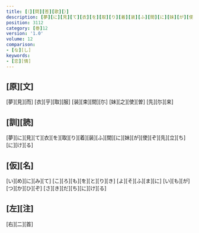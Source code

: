 ```yaml
---
title: [（][問][答][歌][）]
description: [夢][に][見][て][衣][を][取][り][着][装][ふ][間][に][妹][が][使][ぞ][先][立][ち][に][け][る]
position: 3112
category: [巻]12
version: '1.0'
volume: 12
comparison:
- [な][し]
keywords:
- [恋][情]
---
```


## [原][文]

[夢][見][而] [衣][乎][取][服] [装][束][間][尓] [妹][之][使][曽] [先][尓][来]

## [訓][読]

[夢][に][見][て][衣][を][取][り][着][装][ふ][間][に][妹][が][使][ぞ][先][立][ち][に][け][る]

## [仮][名]

[い][め][に][み][て] [こ][ろ][も][を][と][り][き] [よ][そ][ふ][ま][に] [い][も][が][つ][か][ひ][ぞ] [さ][き][だ][ち][に][け][る]

## [左][注]

[右][二][首]
